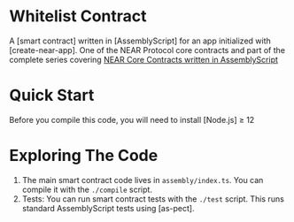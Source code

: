 Whitelist Contract
==================

A [smart contract] written in [AssemblyScript] for an app initialized with [create-near-app].  One of the NEAR Protocol core contracts and part of the complete series covering [NEAR Core Contracts written in AssemblyScript](https://vitalpoint.ai/course/whitelist-contract/) 


Quick Start
===========

Before you compile this code, you will need to install [Node.js] ≥ 12


Exploring The Code
==================

1. The main smart contract code lives in `assembly/index.ts`. You can compile
   it with the `./compile` script.
2. Tests: You can run smart contract tests with the `./test` script. This runs
   standard AssemblyScript tests using [as-pect].